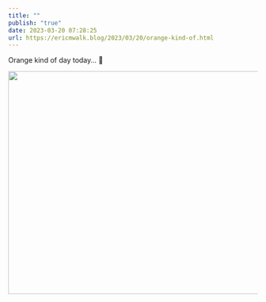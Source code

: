 ```yaml
---
title: ""
publish: "true"
date: 2023-03-20 07:28:25
url: https://ericmwalk.blog/2023/03/20/orange-kind-of.html
---
```

Orange kind of day today… 🧡


<img src="uploads/2023/8f5162a02a.jpg" width="600" height="450" alt="">
